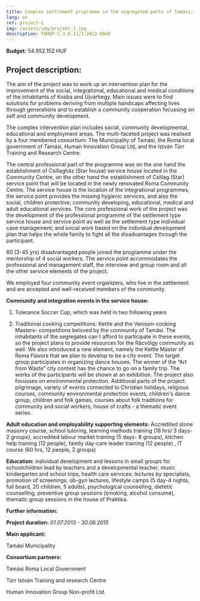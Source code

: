 ```yaml
---
title: Complex settlement programme in the segregated parts of Tamási, Kosba and Újvárhegy
lang: en
ref: project-1
img: /assets/img/projekt_1.jpg
description: TÁMOP-5.3.6-11/1-2012-0040
---
```


__Budget:__ 54.952.152 HUF

## Project description:

The aim of the project was to work up an intervention plan for the improvement of the social, integrational, educational and medical conditions of the inhabitants of Kosba and Újvárhegy. Main issues were to find solutions for problems deriving from multiple handicaps affecting lives through generations and to establish a community cooperation focussing on self and community development.

The complex intervention plan includes social, community developmental, educational and employment areas. The multi-faceted project was realised by a four membered consortium: The Municipality of Tamási, the Roma local government of Tamási, Human Innovation Group Ltd, and the István Türr Training and Research Centre.

The central professional part of the programme was on the one hand the establishment of Csillagház (Star house) service house located in the Community Centre, on the other hand the establishment of Csillag (Star) service point that will be located in the newly renovated Roma Community Centre. The service house is the location of the integrational programmes, the service point provides the missing hygienic services, and also the social, children protective, community developing, educational, medical and adult educational services. The core professional work of the project was the development of the professional programme of the settlement type service house and service point as well as the settlement type individual case management; and social work based on the individual development plan that helps the whole family to fight all the disadvantages through the participant.

60 (3-45 yrs) disadvantaged people joined the programme under the mentorship of 4 social workers. The service point accommodates the professional and management staff, the interview and group room and all the other service elements of the project.

We employed four community event organizers, who live in the settlement and are accepted and well-received members of the community.

__Community and integration events in the service house:__
1. Tolerance Soccer Cup, which was held in two following years

2. Traditional cooking competitions: Kettle and the Venison-cooking Masters- competitions beloved by the community of Tamási. The inhabitants of the segregates can´t afford to participate in these events, so the project plans to provide resources for the Rácvölgy community as well. We also introduced a new element, namely the Kettle Master of Roma Flavors that we plan to develop to be a city event. The target group participates in organizing dance houses. The winner of the “Art from Waste” city contest has the chance to go on a family trip. The works of the participants will be shown at an exhibition. The project also focusses on environmental protection. Additional parts of the project: pilgrimage, variety of events connected to Christian holidays, religious courses, community environmental protection events, children's dance group, children and folk games, courses about folk traditions for community and social workers, house of crafts - a thematic event series. 

__Adult education and employability supporting elements:__ Accredited stone masonry course, school tutoring, learning methods training (18 hrs/ 3 days- 2 groups), accredited labour market training (5 days- 8 groups), kitchen help training (12 people), family day-care leader training (12 people) , IT course (60 hrs, 12 people, 2 groups)

__Education:__ individual development and lessons in small groups for schoolchildren lead by teachers and a developmental teacher, music kindergarten and school trips, health care services: lectures by specialists, promotion of screenings, ob-gyn lectures, lifestyle camps (5 day-4 nights, full board, 20 children, 5 adults), psychological counselling, dietetic counselling, preventive group sessions (smoking, alcohol consume), thematic group sessions in the house of Praktika.

__Further information:__

__Project duration:__ _01.07.2013 - 30.06.2015_

__Main applicant:__

Tamási Municipality

__Consortium partners:__

Tamási Roma Local Government

Türr István Training and research Centre

Human Innovation Group Non-profit Ltd.
